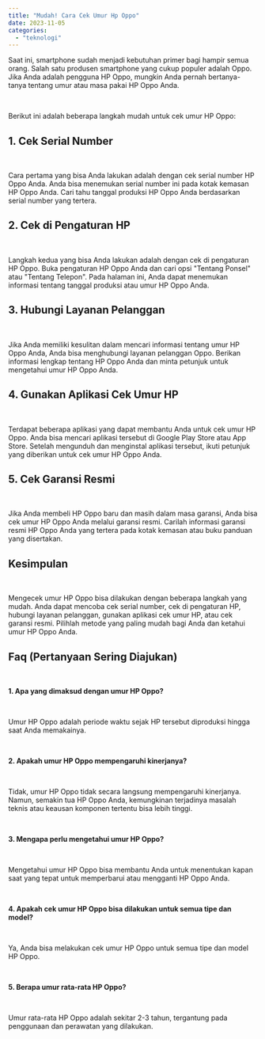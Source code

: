 ```yaml
---
title: "Mudah! Cara Cek Umur Hp Oppo"
date: 2023-11-05
categories: 
  - "teknologi"
---
```


Saat ini, smartphone sudah menjadi kebutuhan primer bagi hampir semua orang. Salah satu produsen smartphone yang cukup populer adalah Oppo. Jika Anda adalah pengguna HP Oppo, mungkin Anda pernah bertanya-tanya tentang umur atau masa pakai HP Oppo Anda.

 

Berikut ini adalah beberapa langkah mudah untuk cek umur HP Oppo:

## 1\. Cek Serial Number

 

Cara pertama yang bisa Anda lakukan adalah dengan cek serial number HP Oppo Anda. Anda bisa menemukan serial number ini pada kotak kemasan HP Oppo Anda. Cari tahu tanggal produksi HP Oppo Anda berdasarkan serial number yang tertera.

## 2\. Cek di Pengaturan HP

 

Langkah kedua yang bisa Anda lakukan adalah dengan cek di pengaturan HP Oppo. Buka pengaturan HP Oppo Anda dan cari opsi "Tentang Ponsel" atau "Tentang Telepon". Pada halaman ini, Anda dapat menemukan informasi tentang tanggal produksi atau umur HP Oppo Anda.

## 3\. Hubungi Layanan Pelanggan

 

Jika Anda memiliki kesulitan dalam mencari informasi tentang umur HP Oppo Anda, Anda bisa menghubungi layanan pelanggan Oppo. Berikan informasi lengkap tentang HP Oppo Anda dan minta petunjuk untuk mengetahui umur HP Oppo Anda.

## 4\. Gunakan Aplikasi Cek Umur HP

 

Terdapat beberapa aplikasi yang dapat membantu Anda untuk cek umur HP Oppo. Anda bisa mencari aplikasi tersebut di Google Play Store atau App Store. Setelah mengunduh dan menginstal aplikasi tersebut, ikuti petunjuk yang diberikan untuk cek umur HP Oppo Anda.

## 5\. Cek Garansi Resmi

 

Jika Anda membeli HP Oppo baru dan masih dalam masa garansi, Anda bisa cek umur HP Oppo Anda melalui garansi resmi. Carilah informasi garansi resmi HP Oppo Anda yang tertera pada kotak kemasan atau buku panduan yang disertakan.

## Kesimpulan

 

Mengecek umur HP Oppo bisa dilakukan dengan beberapa langkah yang mudah. Anda dapat mencoba cek serial number, cek di pengaturan HP, hubungi layanan pelanggan, gunakan aplikasi cek umur HP, atau cek garansi resmi. Pilihlah metode yang paling mudah bagi Anda dan ketahui umur HP Oppo Anda.

## Faq (Pertanyaan Sering Diajukan)

 

**1\. Apa yang dimaksud dengan umur HP Oppo?**

 

Umur HP Oppo adalah periode waktu sejak HP tersebut diproduksi hingga saat Anda memakainya.

 

**2\. Apakah umur HP Oppo mempengaruhi kinerjanya?**

 

Tidak, umur HP Oppo tidak secara langsung mempengaruhi kinerjanya. Namun, semakin tua HP Oppo Anda, kemungkinan terjadinya masalah teknis atau keausan komponen tertentu bisa lebih tinggi.

 

**3\. Mengapa perlu mengetahui umur HP Oppo?**

 

Mengetahui umur HP Oppo bisa membantu Anda untuk menentukan kapan saat yang tepat untuk memperbarui atau mengganti HP Oppo Anda.

 

**4\. Apakah cek umur HP Oppo bisa dilakukan untuk semua tipe dan model?**

 

Ya, Anda bisa melakukan cek umur HP Oppo untuk semua tipe dan model HP Oppo.

 

**5\. Berapa umur rata-rata HP Oppo?**

 

Umur rata-rata HP Oppo adalah sekitar 2-3 tahun, tergantung pada penggunaan dan perawatan yang dilakukan.
